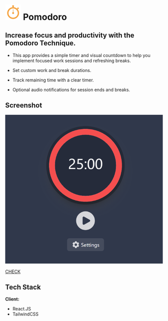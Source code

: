
#  <img src="public/logo.png" width="50px"/> Pomodoro

## Increase focus and productivity with the Pomodoro Technique.

- This app provides a simple timer and visual countdown to help you implement focused work sessions and refreshing breaks.

- Set custom work and break durations.
- Track remaining time with a clear timer.
- Optional audio notifications for session ends and breaks.

## Screenshot
![App Screen shot](public/demo.png)

<a href="https://pomodoro-timer-three-lyart.vercel.app/" target="_blank">CHECK</a>

## Tech Stack

**Client:** 
- React.JS
- TailwindCSS 



